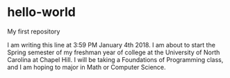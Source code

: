 # hello-world
My first repository

I am writing this line at 3:59 PM January 4th 2018. I am about to start the Spring semester of my freshman year of college at the University of North Carolina at Chapel Hill. I will be taking a Foundations of Programming class, and I am hoping to major in Math or Computer Science. 
